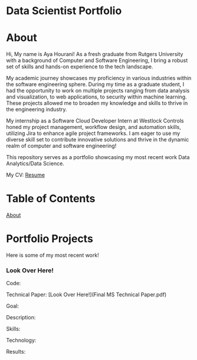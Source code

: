 # Data Scientist Portfolio

# About

Hi, My name is Aya Hourani! As a fresh graduate from Rutgers University with a background of Computer and Software Engineering, I bring a robust set of skills and hands-on experience to the tech landscape. 

My academic journey showcases my proficiency in various industries within the software engineering sphere. During my time as a graduate student, I had the opportunity to work on multiple projects ranging from data analysis and visualization, to web applications, to security within machine learning. These projects allowed me to broaden my knowledge and skills to thrive in the engineering industry. 

My internship as a Software Cloud Developer Intern at Westlock Controls honed my project management, workflow design, and automation skills, utilizing Jira to enhance agile project frameworks. I am eager to use my diverse skill set to contribute innovative solutions and thrive in the dynamic realm of computer and software engineering!

This repository serves as a portfolio showcasing my most recent work Data Analytics/Data Science.

My CV: [Resume](Resume.pdf)

# Table of Contents

[About](https://github.com/ahourani2000/Data-Scientist-Portfolio/edit/main/README.md#about)

# Portfolio Projects

Here is some of my most recent work! 

### Look Over Here!
Code: 

Technical Paper: [Look Over Here!](Final MS Technical Paper.pdf)

Goal:

Description:

Skills:

Technology:

Results:
